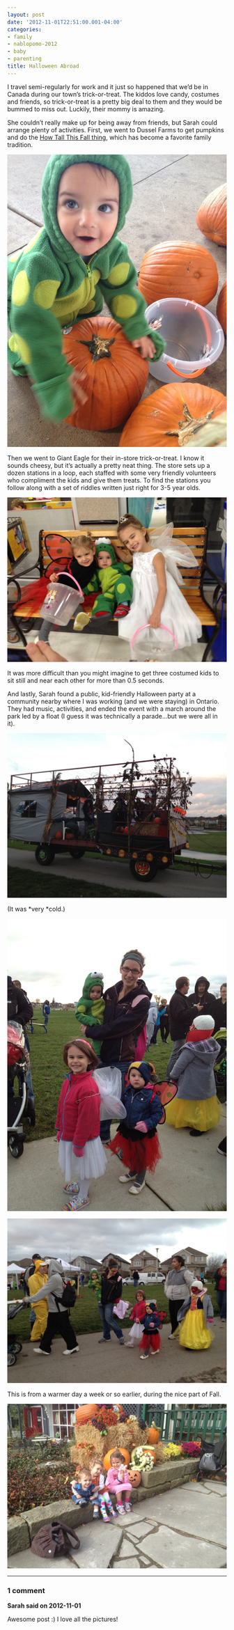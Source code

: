 ```yaml
---
layout: post
date: '2012-11-01T22:51:00.001-04:00'
categories:
- family
- nablopomo-2012
- baby
- parenting
title: Halloween Abroad
---
```


I travel semi-regularly for work and it just so happened that we’d be in Canada during our town’s trick-or-treat. The kiddos love candy, costumes and friends, so trick-or-treat is a pretty big deal to them and they would be bummed to miss out. Luckily, their mommy is amazing.

She couldn’t really make up for being away from friends, but Sarah could arrange plenty of activities. First, we went to Dussel Farms to get pumpkins and do the [How Tall This Fall thing](http://footedjammies.blogspot.com/2012/11/nablopomo-begins.html), which has become a favorite family tradition. 

![](/assets/2012/2012-10-20_15.52.43.jpg)

Then we went to Giant Eagle for their in-store trick-or-treat. I know it sounds cheesy, but it’s actually a pretty neat thing. The store sets up a dozen stations in a loop, each staffed with some very friendly volunteers who compliment the kids and give them treats. To find the stations you follow along with a set of riddles written just right for 3-5 year olds.

![](/assets/2012/2012-10-20_14.29.44.jpg)

It was more difficult than you might imagine to get three costumed kids to sit still and near each other for more than 0.5 seconds.

And lastly, Sarah found a public, kid-friendly Halloween party at a community nearby where I was working (and we were staying) in Ontario. They had music, activities, and ended the event with a march around the park led by a float (I guess it was technically a parade...but we were all in it).

![](/assets/2012/2012-10-27_18.12.01.jpg)

(It was *very *cold.)

![](/assets/2012/2012-10-27_18.06.13.jpg)

![](/assets/2012/2012-10-27_18.09.51.jpg)

This is from a warmer day a week or so earlier, during the nice part of Fall.

![](/assets/2012/2012-10-14_13.57.36.jpg)

---

### 1 comment

**Sarah said on 2012-11-01**

Awesome post :) I love all the pictures!